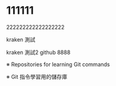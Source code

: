 # 111111
222222222222222222

kraken 測試

kraken 測試2
github
8888

※ Repositories for learning Git commands 

※ Git 指令學習用的儲存庫
